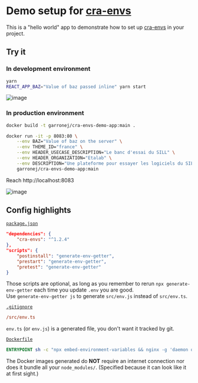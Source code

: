 # Demo setup for [cra-envs](https://github.com/garronej/cra-envs)

This is a "hello world" app to demonstrate how to set up [cra-envs](https://github.com/garronej/cra-envs)
in your project.

## Try it

### In development environment

```bash
yarn
REACT_APP_BAZ="Value of baz passed inline" yarn start
```

![image](https://user-images.githubusercontent.com/6702424/154806188-46c52a04-a5d8-4673-acc8-36bc98f2ee50.png)

### In production environment

```bash
docker build -t garronej/cra-envs-demo-app:main .

docker run -it -p 8083:80 \
    --env BAZ="Value of baz on the server" \
    --env THEME_ID="france" \
    --env HEADER_USECASE_DESCRIPTION="Le banc d'essai du SILL" \
    --env HEADER_ORGANIZATION="Etalab" \
    --env DESCRIPTION="Une plateforme pour essayer les logiciels du SILL" \
    garronej/cra-envs-demo-app:main
```
Reach http://localhost:8083

![image](https://user-images.githubusercontent.com/6702424/154806127-61cc3490-1053-4add-8636-77a0704dc022.png)

## Config highlights

[`package.json`](https://github.com/garronej/cra-envs-demo-app/blob/a3af940b3d2aa53a13bbe82569623a4338df3384/package.json#L14-L16)
```json
"dependencies": {
    "cra-envs": "^1.2.4"
},
"scripts": {
    "postinstall": "generate-env-getter",
    "prestart": "generate-env-getter",
    "pretest": "generate-env-getter"
}
```
Those scripts are optional, as long as you remember to rerun `npx generate-env-getter`
each time you update `.env` you are good.  
Use `generate-env-getter js` to generate `src/env.js` instead of `src/env.ts`.

[`.gitignore`](https://github.com/garronej/cra-envs-demo-app/blob/48b026b7cffb0284948951656b698d8b1f8ebd05/.gitignore#L10)
```ini
/src/env.ts
```
`env.ts` (or `env.js`) is a generated file, you don't want it tracked by git. 

[`Dockerfile`](https://github.com/garronej/cra-envs-demo-app/blob/48b026b7cffb0284948951656b698d8b1f8ebd05/Dockerfile#L18)
```dockerfile
ENTRYPOINT sh -c "npx embed-environment-variables && nginx -g 'daemon off;'"
```
The Docker images generated do **NOT** require an internet connection
nor does it bundle all your `node_modules/`. (Specified because it can look like it at first sight.)
